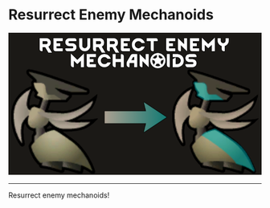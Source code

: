 # Resurrect Enemy Mechanoids

<p align="center">
    <img src="About/preview.png" />
</p>

___

Resurrect enemy mechanoids!
